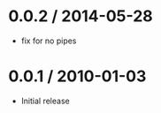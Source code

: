 
0.0.2 / 2014-05-28 
==================

 * fix for no pipes

0.0.1 / 2010-01-03
==================

  * Initial release
